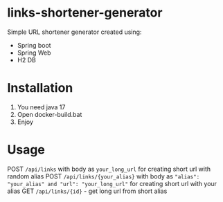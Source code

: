 # links-shortener-generator
Simple URL shortener generator created using:
* Spring boot
* Spring Web
* H2 DB


# Installation
1. You need java 17
2. Open docker-build.bat
3. Enjoy

# Usage
POST `/api/links` with body as `your_long_url` for creating short url with random alias
POST `/api/links/{your_alias}` with body as `"alias": "your_alias" and "url": "your_long_url"` for creating short url with your alias
GET `/api/links/{id}` - get long url from short alias
